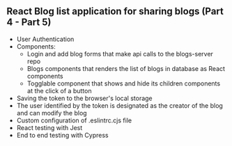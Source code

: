 ## React Blog list application for sharing blogs (Part 4 - Part 5)

- User Authentication
- Components:
    - Login and add blog forms that make api calls to the blogs-server repo
    - Blogs components that renders the list of blogs in database as React components
    - Togglable component that shows and hide its children components at the click of a button
- Saving the token to the browser's local storage
- The user identified by the token is designated as the creator of the blog and can modify the blog
- Custom configuration of .eslintrc.cjs file
- React testing with Jest
- End to end testing with Cypress